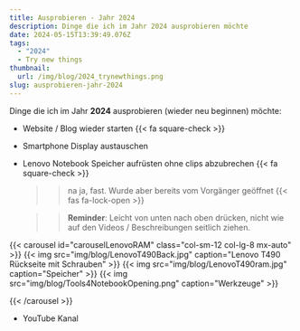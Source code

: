 ```yaml
---
title: Ausprobieren - Jahr 2024
description: Dinge die ich im Jahr 2024 ausprobieren möchte
date: 2024-05-15T13:39:49.076Z
tags:
  - "2024"
  - Try new things
thumbnail:
  url: /img/blog/2024_trynewthings.png
slug: ausprobieren-jahr-2024
---
```


Dinge die ich im Jahr **2024** ausprobieren (wieder neu beginnen) möchte:

- Website / Blog wieder starten {{< fa square-check >}}
- Smartphone Display austauschen
- Lenovo Notebook Speicher aufrüsten ohne clips abzubrechen {{< fa square-check >}}
   >> na ja, fast. Wurde aber bereits vom Vorgänger geöffnet {{< fas fa-lock-open >}}

   >> **Reminder**: Leicht von unten nach oben drücken, nicht wie auf den Videos / Beschreibungen seitlich ziehen.

{{< carousel id="carouselLenovoRAM" class="col-sm-12 col-lg-8 mx-auto" >}}
  {{< img src="img/blog/LenovoT490Back.jpg" caption="Lenovo T490 Rückseite mit Schrauben" >}}
  {{< img src="img/blog/LenovoT490ram.jpg" caption="Speicher" >}}
  {{< img src="img/blog/Tools4NotebookOpening.png" caption="Werkzeuge" >}}

{{< /carousel >}}
- YouTube Kanal